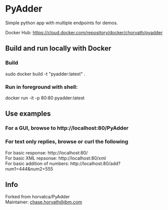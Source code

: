 # PyAdder
Simple python app with multiple endpoints for demos.

Docker Hub: https://cloud.docker.com/repository/docker/chorvath/pyadder

## Build and run locally with Docker  
### Build
sudo docker build -t "pyadder:latest" .
### Run in foreground with shell:
docker run -it -p 80:80 pyadder:latest

## Use examples
### For a GUI, browse to http://localhost:80/PyAdder
### For text only replies, browse or curl the following
For basic response: http://localhost:80/  
For basic XML repsonse: http://localhost:80/xml  
For basic addition of numbers: http://localhost:80/add?num1=444&num2=555


## Info
Forked from horvatca/PyAdder  
Maintainer: chase.horvath@ibm.com
